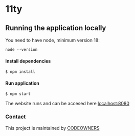 # 11ty

## Running the application locally

You need to have node, minimum version 18:
``` shell
node --version
```

#### Install dependencies

```shell
$ npm install
```

#### Run application

```shell
$ npm start
```

The website runs and can be accesed here [localhost:8080](http://localhost:8080)

### Contact

This project is maintained by [CODEOWNERS](CODEOWNERS)